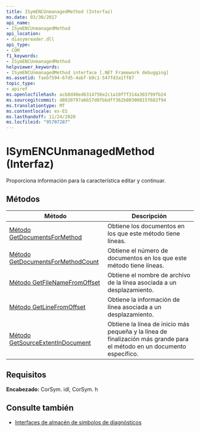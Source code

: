 ```yaml
---
title: ISymENCUnmanagedMethod (Interfaz)
ms.date: 03/30/2017
api_name:
- ISymENCUnmanagedMethod
api_location:
- diasymreader.dll
api_type:
- COM
f1_keywords:
- ISymENCUnmanagedMethod
helpviewer_keywords:
- ISymENCUnmanagedMethod interface [.NET Framework debugging]
ms.assetid: faebf594-67d5-4abf-b9c1-547fd3a1ff87
topic_type:
- apiref
ms.openlocfilehash: acb8d48ed6314756e2c1a10fff314a303799fb24
ms.sourcegitcommit: d8020797a6657d0fbbdff362b80300815f682f94
ms.translationtype: MT
ms.contentlocale: es-ES
ms.lasthandoff: 11/24/2020
ms.locfileid: "95707287"
---
```

# <a name="isymencunmanagedmethod-interface"></a>ISymENCUnmanagedMethod (Interfaz)

Proporciona información para la característica editar y continuar.  
  
## <a name="methods"></a>Métodos  
  
|Método|Descripción|  
|------------|-----------------|  
|[Método GetDocumentsForMethod](isymencunmanagedmethod-getdocumentsformethod-method.md)|Obtiene los documentos en los que este método tiene líneas.|  
|[Método GetDocumentsForMethodCount](isymencunmanagedmethod-getdocumentsformethodcount-method.md)|Obtiene el número de documentos en los que este método tiene líneas.|  
|[Método GetFileNameFromOffset](isymencunmanagedmethod-getfilenamefromoffset-method.md)|Obtiene el nombre de archivo de la línea asociada a un desplazamiento.|  
|[Método GetLineFromOffset](isymencunmanagedmethod-getlinefromoffset-method.md)|Obtiene la información de línea asociada a un desplazamiento.|  
|[Método GetSourceExtentInDocument](isymencunmanagedmethod-getsourceextentindocument-method.md)|Obtiene la línea de inicio más pequeña y la línea de finalización más grande para el método en un documento específico.|  
  
## <a name="requirements"></a>Requisitos  

 **Encabezado:** CorSym. idl, CorSym. h  
  
## <a name="see-also"></a>Consulte también

- [Interfaces de almacén de símbolos de diagnósticos](diagnostics-symbol-store-interfaces.md)
